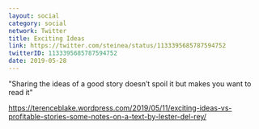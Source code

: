 ```yaml
---
layout: social
category: social
network: Twitter
title: Exciting Ideas
link: https://twitter.com/steinea/status/1133395685787594752
twitterID: 1133395685787594752
date: 2019-05-28
---
```


"Sharing the ideas of a good story doesn’t spoil it but makes you want to read it"

<https://terenceblake.wordpress.com/2019/05/11/exciting-ideas-vs-profitable-stories-some-notes-on-a-text-by-lester-del-rey/>
